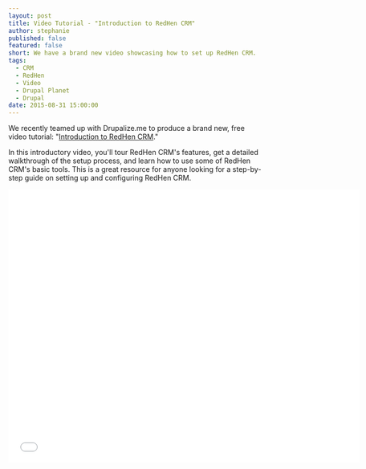 ```yaml
---
layout: post
title: Video Tutorial - "Introduction to RedHen CRM"
author: stephanie
published: false
featured: false
short: We have a brand new video showcasing how to set up RedHen CRM.
tags: 
  - CRM
  - RedHen
  - Video
  - Drupal Planet
  - Drupal
date: 2015-08-31 15:00:00
---
```


We recently teamed up with Drupalize.me to produce a brand new, free video tutorial: "[Introduction to RedHen CRM](https://drupalize.me/videos/introduction-redhen-crm)."

In this introductory video, you'll tour RedHen CRM's features, get a detailed walkthrough of the setup process, and learn how to use some of RedHen CRM's basic tools. This is a great resource for anyone looking for a step-by-step guide on setting up and configuring RedHen CRM.

<iframe width="700" height="545" src="//www.youtube.com/embed/-R3iXjvIWeo" frameborder="0" allowfullscreen></iframe>

